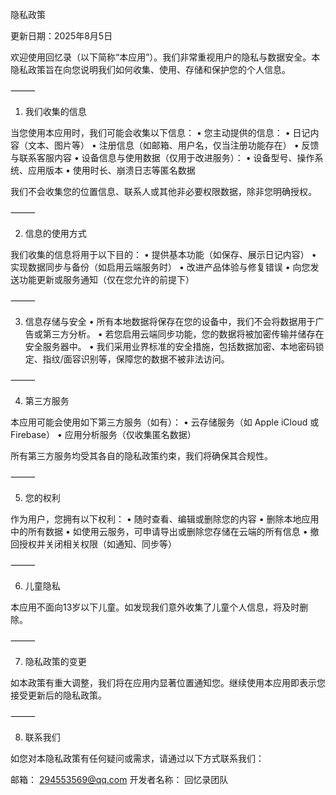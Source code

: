 隐私政策

更新日期：2025年8月5日

欢迎使用回忆录（以下简称“本应用”）。我们非常重视用户的隐私与数据安全。本隐私政策旨在向您说明我们如何收集、使用、存储和保护您的个人信息。

⸻

1. 我们收集的信息

当您使用本应用时，我们可能会收集以下信息：
	•	您主动提供的信息：
	•	日记内容（文本、图片等）
	•	注册信息（如邮箱、用户名，仅当注册功能存在）
	•	反馈与联系客服内容
	•	设备信息与使用数据（仅用于改进服务）：
	•	设备型号、操作系统、应用版本
	•	使用时长、崩溃日志等匿名数据

我们不会收集您的位置信息、联系人或其他非必要权限数据，除非您明确授权。

⸻

2. 信息的使用方式

我们收集的信息将用于以下目的：
	•	提供基本功能（如保存、展示日记内容）
	•	实现数据同步与备份（如启用云端服务时）
	•	改进产品体验与修复错误
	•	向您发送功能更新或服务通知（仅在您允许的前提下）

⸻

3. 信息存储与安全
	•	所有本地数据将保存在您的设备中，我们不会将数据用于广告或第三方分析。
	•	若您启用云端同步功能，您的数据将被加密传输并储存在安全服务器中。
	•	我们采用业界标准的安全措施，包括数据加密、本地密码锁定、指纹/面容识别等，保障您的数据不被非法访问。

⸻

4. 第三方服务

本应用可能会使用如下第三方服务（如有）：
	•	云存储服务（如 Apple iCloud 或 Firebase）
	•	应用分析服务（仅收集匿名数据）

所有第三方服务均受其各自的隐私政策约束，我们将确保其合规性。

⸻

5. 您的权利

作为用户，您拥有以下权利：
	•	随时查看、编辑或删除您的内容
	•	删除本地应用中的所有数据
	•	如使用云服务，可申请导出或删除您存储在云端的所有信息
	•	撤回授权并关闭相关权限（如通知、同步等）

⸻

6. 儿童隐私

本应用不面向13岁以下儿童。如发现我们意外收集了儿童个人信息，将及时删除。

⸻

7. 隐私政策的变更

如本政策有重大调整，我们将在应用内显著位置通知您。继续使用本应用即表示您接受更新后的隐私政策。

⸻

8. 联系我们

如您对本隐私政策有任何疑问或需求，请通过以下方式联系我们：

邮箱： 294553569@qq.com
开发者名称： 回忆录团队
